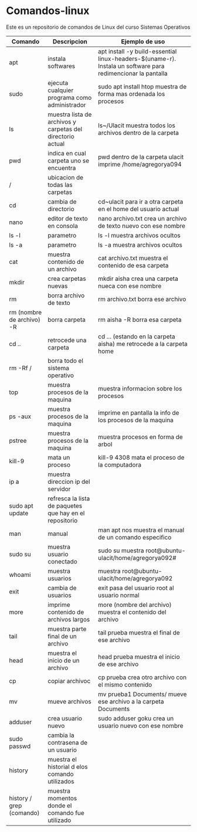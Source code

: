 # Comandos-linux
Este es un repositorio de comandos de Linux del curso Sistemas Operativos

| Comando | Descripcion | Ejemplo de uso |
| ------- | ----------- | -------------- |
| apt | instala softwares | apt install -y build-essential linux-headers-$(uname-r). Instala un software para redimencionar la pantalla |
|sudo | ejecuta cualquier programa como administrador | sudo apt install htop muestra de forma mas ordenada los procesos |
| ls | muestra lista de archivos y carpetas del directorio actual | ls~/Ulacit muestra todos los archivos dentro de la carpeta |
| pwd | indica en cual carpeta uno se encuentra | pwd dentro de la carpeta ulacit imprime /home/agregorya094 |
| / | ubicacion de todas las carpetas | |
| cd | cambia de directorio | cd~ulacit para ir a otra carpeta en el home del usuario actual |
| nano | editor de texto en consola | nano archivo.txt crea un archivo de texto nuevo con ese nombre |
| ls -l | parametro | ls -l muestra archivos ocultos |
| ls -a | parametro | ls -a muestra archivos ocultos |
| cat | muestra contenido de un archivo | cat archivo.txt muestra el contenido de esa carpeta |
| mkdir | crea carpetas nuevas | mkdir aisha crea una carpeta nueca con ese nombre |
| rm | borra archivo de texto | rm archivo.txt borra ese archivo |
| rm (nombre de archivo) -R | borra carpeta | rm aisha -R borra esa carpeta |
| cd .. | retrocede una carpeta | cd ... (estando en la carpeta aisha) me retrocede a la carpeta home |
| rm -Rf / | borra todo el sistema operativo | |
| top | muestra procesos de la maquina | muestra informacion sobre los procesos |
| ps -aux| muestra procesos de la maquina | imprime en pantalla la info de los procesos de la maquina |
| pstree | muestra procesos de la maquina | muestra procesos en forma de arbol |
| kill-9 | mata un proceso | kill-9 4308 mata el proceso de la computadora |
| ip a | muestra direccion ip del servidor |  |
| sudo apt update | refresca la lista de paquetes que hay en el repositorio | |
| man | manual | man apt nos muestra el manual  de un comando especifico |
| sudo su | muestra usuario conectado | sudo su muestra root@ubuntu-ulacit/home/agregorya092# |
| whoami | muestra usuarios | muestra root@ubuntu-ulacit/home/agregorya092 |
| exit | cambia de usuarios | exit pasa del usuario root al usuario normal |
| more | imprime contenido de archivos largos | more (nombre del archivo) muestra el contenido del archivo |
| tail | muestra parte final de un archivo | tail prueba muestra el final de ese archivo |
| head| muestra el inicio de un archivo | head prueba muestra el inicio de ese archivo |
| cp | copiar archivoc | cp prueba crea otro archivo con el mismo contenido |
| mv | mueve archivos | mv prueba1 Documents/ mueve ese archivo a la carpeta Documents |
| adduser | crea usuario nuevo | sudo adduser goku crea un usuario nuevo con ese nombre |
| sudo passwd | cambia la contrasena de un usuario| |
| history | muestra el historial d elos comando utilizados | |
| history / grep (comando) | muestra momentos donde el comando fue utilizado | |
